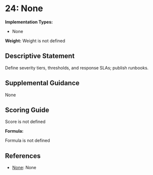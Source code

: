 # 24: None

**Implementation Types:**

- None

**Weight:** Weight is not defined

## Descriptive Statement

Define severity tiers, thresholds, and response SLAs; publish runbooks.

## Supplemental Guidance

None

## Scoring Guide

Score is not defined

**Formula:**

Formula is not defined

## References

- [None](None): None
